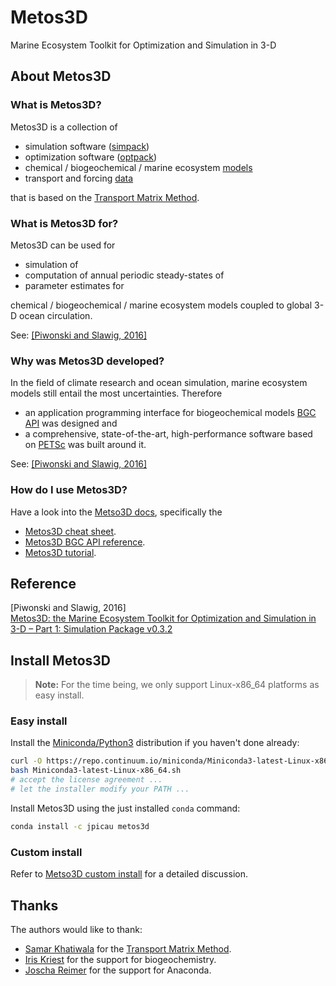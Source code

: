 # Metos3D

Marine Ecosystem Toolkit for Optimization and Simulation in 3-D

## About Metos3D

### What is Metos3D?

Metos3D is a collection of

- simulation software ([simpack](https://github.com/metos3d/simpack/))
- optimization software ([optpack](https://github.com/metos3d/optpack/))
- chemical / biogeochemical / marine ecosystem [models](https://github.com/metos3d/model/)
- transport and forcing [data](https://github.com/metos3d/data/)

that is based on the [Transport Matrix Method](https://github.com/samarkhatiwala/tmm).

### What is Metos3D for?

Metos3D can be used for

- simulation of
- computation of annual periodic steady-states of
- parameter estimates for

chemical / biogeochemical / marine ecosystem models coupled to global 3-D ocean circulation.

See: [[Piwonski and Slawig, 2016]](https://www.geosci-model-dev.net/9/3729/2016/)

### Why was Metos3D developed?

In the field of climate research and ocean simulation, marine ecosystem models still entail the most uncertainties.
Therefore

- an application programming interface for biogeochemical models [BGC API](https://github.com/jpicau/metos3d/blob/master/docs/metos3d-reference.html) was designed and
- a comprehensive, state-of-the-art, high-performance software based on [PETSc](https://www.mcs.anl.gov/petsc/index.html) was built around it.

See: [[Piwonski and Slawig, 2016]](https://www.geosci-model-dev.net/9/3729/2016/)

### How do I use Metos3D?

Have a look into the [Metso3D docs](https://github.com/jpicau/metos3d/blob/master/docs), specifically the

- [Metos3D cheat sheet](https://github.com/jpicau/metos3d/blob/master/docs/metos3d-cheat-sheet.md).
- [Metos3D BGC API reference](https://github.com/jpicau/metos3d/blob/master/docs/metos3d-bgc-api-reference.md).
- [Metos3D tutorial](https://github.com/jpicau/metos3d/blob/master/docs/metos3d-tutorial.md).

## Reference

[Piwonski and Slawig, 2016]<br>
[Metos3D: the Marine Ecosystem Toolkit for Optimization and Simulation in 3-D – Part 1: Simulation Package v0.3.2](https://www.geosci-model-dev.net/9/3729/2016/)

## Install Metos3D

> **Note:** For the time being, we only support Linux-x86_64 platforms as easy install.

### Easy install

Install the [Miniconda/Python3](https://conda.io/miniconda.html) distribution if you haven't done already:

```sh
curl -O https://repo.continuum.io/miniconda/Miniconda3-latest-Linux-x86_64.sh
bash Miniconda3-latest-Linux-x86_64.sh
# accept the license agreement ...
# let the installer modify your PATH ...
```

Install Metos3D using the just installed `conda` command:

```sh
conda install -c jpicau metos3d
```

### Custom install

Refer to [Metso3D custom install](https://github.com/jpicau/metos3d/blob/master/docs/metos3d-custom-install.md) for a detailed discussion.

## Thanks

The authors would like to thank:

- [Samar Khatiwala](https://www.earth.ox.ac.uk/people/samar-khatiwala/) for the [Transport Matrix Method](https://github.com/samarkhatiwala/tmm).
- [Iris Kriest](https://www.geomar.de/en/mitarbeiter/fb2/bm/ikriest/) for the support for biogeochemistry.
- [Joscha Reimer](https://www.algopt.informatik.uni-kiel.de/en/team/m.sc.-joscha-reimer) for the support for Anaconda. 

<!--hamocc, malte heinemann, jochen segschneider-->



